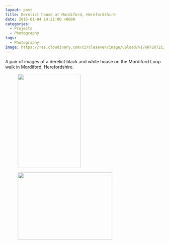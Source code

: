 ```yaml
---
layout: post
title: Derelict house at Mordiford, Herefordshire
date: 2015-01-04 14:21:00 +0000
categories:
  - Projects
  - Photography
tags:
  - Photography
image: https://res.cloudinary.com/circleseven/image/upload/v1760720721/2022/12/dsc_0025_16178123268_o.jpg
---
```

A pair of images of a derelict black and white house on the Mordiford Loop walk in Mordiford, Herefordshire.

<div class="gallery">

<figure><a href="{{ site.baseurl }}/wp-content/uploads/2022/12/dsc_0026_16339765756_o-scaled.jpg"><img src="https://res.cloudinary.com/circleseven/image/upload/q_auto,f_auto/12/dsc_0026_16339765756_o" width="199" height="300" alt="" loading="lazy"></a></figure>
<figure><a href="{{ site.baseurl }}/wp-content/uploads/2022/12/dsc_0025_16178123268_o-scaled.jpg"><img src="https://res.cloudinary.com/circleseven/image/upload/q_auto,f_auto/12/dsc_0025_16178123268_o" width="300" height="214" alt="" loading="lazy"></a></figure>

</div>
